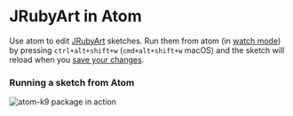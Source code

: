 # JRubyArt in Atom

Use atom to edit [JRubyArt][jruby_art] sketches. Run them from atom (in [watch mode][watch]) by pressing `ctrl+alt+shift+w` (`cmd+alt+shift+w` macOS) and the sketch will reload when you [save your changes][ghpages].

### Running a sketch from Atom

![atom-k9 package in action](https://cloud.githubusercontent.com/assets/86850/18041266/e2cb229e-6dae-11e6-94a7-397cdffeff46.png)

[watch]:http://ruby-processing.github.io/JRubyArt/atom/
[ghpages]:https://ruby-processing.github.io/atom-k9
[jruby_art]:https://ruby-processing.github.io/JRubyArt
